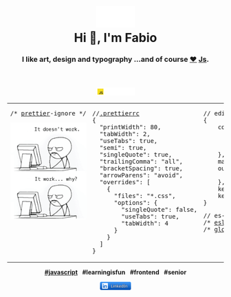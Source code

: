 <div align="center">
    <header>
        <h1>
            <img width="90" height"49" alt="DevOps" title="Code never lies, comments sometimes do." src="./res/image/devOps.svg"><br>
            Hi 👋, I'm Fabio
        </h1>
        <h3>
            I like art, design and typography ...and of course <a href="https://jshint.com">❤️</a> <a href="https://httparchive.org/reports/state-of-javascript" target="_blank">Js</a>.
        </h3>
    </header>
    <p>
        <a href="https://developer.mozilla.org/en-US/search?q="><!-- ?q=FabioVergani -->
            <img width="90" alt="MDN" src="./res/image/JavaScript.svg">
        </a>
    </p>
    <table>
       <tr>
          <td valign="top" width="33%">
<pre>
/* <a href="https://prettier.io/playground">prettier</a>-ignore */
</pre>
        <a href="./res/memes/programming/worst-code-ever-run.jpg">
            <img width="208" height"264" title="So true." src="./res/memes/programming/why.png">
        </a>
      </td>
      <td valign="top" width="32%">
<pre>
//<a href="https://prettier.io/docs/en/configuration.html">.prettierrc</a>
{
  "printWidth": 80,
  "tabWidth": 2,
  "useTabs": true,
  "semi": true,
  "singleQuote": true,
  "trailingComma": "all",
  "bracketSpacing": true,
  "arrowParens": "avoid",
  "overrides": [
    {
      "files": "*.css",
      "options": {
        "singleQuote": false,
        "useTabs": true,
        "tabWidth": 4
      }
    }
  ]
}
</pre>
      </td>
      <td valign="top" width="34%">
<pre>
// edit <a href="https://try.terser.org">terser</a> <a href="https://terser.org/docs/api-reference#minify-options-structure">options</a>
{
    compress: {
        global_defs: {
            DEBUG: true
        }
    },
    mangle: false,
    output: {
        beautify: true
    },
    keep_classnames: true,
    keep_fnames: true
}
</pre>
<pre>
// es-lint
/* <a href="https://eslint.org/demo">eslint</a>-disable */
/* <a href="https://eslint.org/docs/user-guide/configuring/language-options">global</a> globalThis */
</pre>
          </td>
      </tr>
    </table>
    <p>
        <b><a href="https://developer.mozilla.org/en-US/docs/Web/API/ChildNode/after">#javascript</a></b>&ensp;
        <b>#learningisfun</b>&ensp;
        <b>#frontend</b>&ensp;
        <b>#senior</b>
    </p>
    <p>
        <a title="#sviluppatorefrontend" href="https://www.linkedin.com/in/sviluppatorefrontend/">
            <img width="72" alt="linkedIn" src="./res/image/linkedIn.svg">
        </a>
    </p> 
</div> 

<!--
![](./image.svg)
-->
